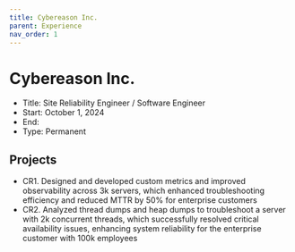 ```yaml
---
title: Cybereason Inc.
parent: Experience
nav_order: 1
---
```


# Cybereason Inc.

- Title: Site Reliability Engineer / Software Engineer
- Start: October 1, 2024
- End: 
- Type: Permanent

## Projects

- CR1. Designed and developed custom metrics and improved observability across 3k servers, which enhanced troubleshooting efficiency and reduced MTTR by 50% for enterprise customers
- CR2. Analyzed thread dumps and heap dumps to troubleshoot a server with 2k concurrent threads, which successfully resolved critical availability issues, enhancing system reliability for the enterprise customer with 100k employees 